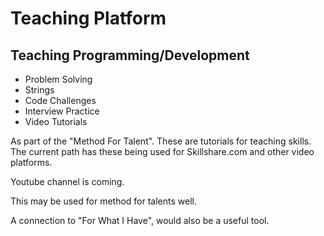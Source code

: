 <body>
  <h1>Teaching Platform </h1>
<h2>Teaching Programming/Development</h2>
  <ul>
<li>Problem Solving</li>
  <li>Strings</li>
    <li>Code Challenges</li>
    <li>Interview Practice</li>
    <li>Video Tutorials</li>
  </ul>
  <p>As part of the "Method For Talent". These are tutorials for teaching skills. The current path has these being used for Skillshare.com and other video platforms.</p>  Youtube channel is coming. <p>This may be used for method for talents well.</p>
  <p> A connection to "For What I Have", would also be a useful tool. </p>
  
  
</body>

